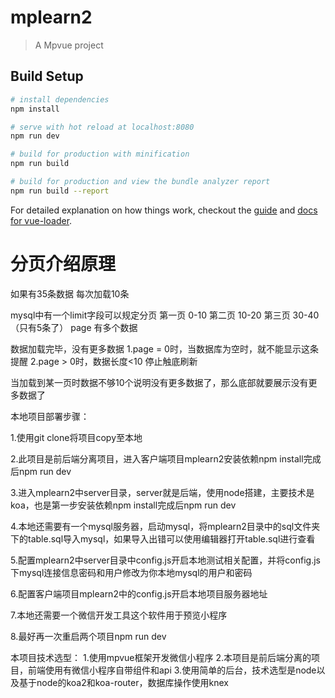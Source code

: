 # mplearn2

> A Mpvue project

## Build Setup

``` bash
# install dependencies
npm install

# serve with hot reload at localhost:8080
npm run dev

# build for production with minification
npm run build

# build for production and view the bundle analyzer report
npm run build --report
```

For detailed explanation on how things work, checkout the [guide](http://vuejs-templates.github.io/webpack/) and [docs for vue-loader](http://vuejs.github.io/vue-loader).

# 分页介绍原理
如果有35条数据 每次加载10条 

mysql中有一个limit字段可以规定分页
    第一页  0-10
    第二页  10-20
    第三页  30-40（只有5条了）
    page    有多个数据

数据加载完毕，没有更多数据
    1.page = 0时，当数据库为空时，就不能显示这条提醒
    2.page > 0时，数据长度<10 停止触底刷新

当加载到某一页时数据不够10个说明没有更多数据了，那么底部就要展示没有更多数据了

本地项目部署步骤：

1.使用git clone将项目copy至本地

2.此项目是前后端分离项目，进入客户端项目mplearn2安装依赖npm install完成后npm run dev

3.进入mplearn2中server目录，server就是后端，使用node搭建，主要技术是koa，也是第一步安装依赖npm install完成后npm run dev

4.本地还需要有一个mysql服务器，启动mysql，将mplearn2目录中的sql文件夹下的table.sql导入mysql，如果导入出错可以使用编辑器打开table.sql进行查看

5.配置mplearn2中server目录中config.js开启本地测试相关配置，并将config.js下mysql连接信息密码和用户修改为你本地mysql的用户和密码

6.配置客户端项目mplearn2中的config.js开启本地项目服务器地址

7.本地还需要一个微信开发工具这个软件用于预览小程序

8.最好再一次重启两个项目npm run dev



本项目技术选型：
    1.使用mpvue框架开发微信小程序
    2.本项目是前后端分离的项目，前端使用有微信小程序自带组件和api
    3.使用简单的后台，技术选型是node以及基于node的koa2和koa-router，数据库操作使用knex
